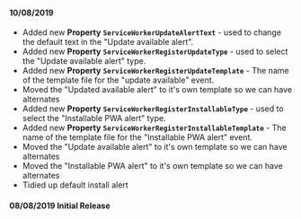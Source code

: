 #### 10/08/2019 

- Added new **Property** **`ServiceWorkerUpdateAlertText`** - used to change the default text in the "Update available alert".
- Added new **Property** **`ServiceWorkerRegisterUpdateType`** - used to select the "Update available alert" type.
- Added new **Property** **`ServiceWorkerRegisterUpdateTemplate`** - The name of the template file for the "update available" event.
- Moved the "Updated available alert" to it's own template so we can have alternates
- Added new **Property** **`ServiceWorkerRegisterInstallableType`** - used to select the "Installable PWA alert" type.
- Added new **Property** **`ServiceWorkerRegisterInstallableTemplate`** - The name of the template file for the "Installable PWA alert" event.
- Moved the "Update available alert" to it's own template so we can have alternates
- Moved the "Installable PWA alert" to it's own template so we can have alternates
- Tidied up default install alert

#### 08/08/2019 Initial Release